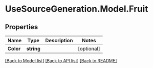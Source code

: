 # UseSourceGeneration.Model.Fruit

## Properties

Name | Type | Description | Notes
------------ | ------------- | ------------- | -------------
**Color** | **string** |  | [optional] 

[[Back to Model list]](../../README.md#documentation-for-models) [[Back to API list]](../../README.md#documentation-for-api-endpoints) [[Back to README]](../../README.md)

